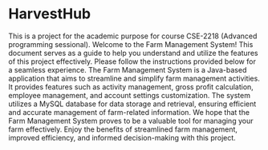 # HarvestHub
This is a project for the academic purpose for course CSE-2218 (Advanced programming sessional).
Welcome to the Farm Management System! This document serves as a guide to help you understand and utilize the features of this project effectively. Please follow the instructions provided below for a seamless experience.
The Farm Management System is a Java-based application that aims to streamline and simplify farm management activities. It provides features such as activity management, gross profit calculation, employee management, and account settings customization. The system utilizes a MySQL database for data storage and retrieval, ensuring efficient and accurate management of farm-related information.
We hope that the Farm Management System proves to be a valuable tool for managing your farm effectively. Enjoy the benefits of streamlined farm management, improved efficiency, and informed decision-making with this project.
